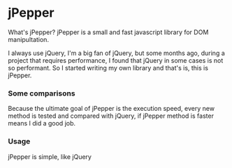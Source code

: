 jPepper
=======

What's jPepper? jPepper is a small and fast javascript library for DOM manipultation.

I always use jQuery, I'm a big fan of jQuery, but some months ago, during a project that requires performance,
I found that jQuery in some cases is not so performant. 
So I started writing my own library and that's is, this is jPepper.

### Some comparisons
Because the ultimate goal of jPepper is the execution speed, every new method is tested and compared with jQuery, 
if jPepper method is faster means I did a good job.

### Usage
jPepper is simple, like jQuery 
